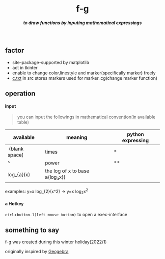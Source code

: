 <p align="center" >
  <h1 align="center" style="margin: 0;">f-g</h1>
</p>
<h5 align="center">to draw functions by inputing mathematical expressings </h5>
<br>

## factor
* site-package-supported by matplotlib  
* act in tkinter  
* enable to change color,linestyle and marker(specifically marker) freely  
* [c.txt](/src/c.txt) in src stores markers used for marker_cg(change marker function)

## operation
#### input
> you can input the followings in mathematical convention(in available table)

available|meaning|python expressing
-|-|-
&nbsp;(blank space)|times|*
^|power|**
log_{a}(x)|the log of x to base a(log<sub>a</sub>x))|

examples: y=x log_{2}(x^2)  ->  y=x log<sub>2</sub>x<sup>2</sup><!--$\rightarrow y=x log_2 x^2$-->

#### a Hotkey
`ctrl`+`button-1(left mouse button)` to open a exec-interface  

## something to say
f-g was created during this winter holiday(2022/1)  

originally inspired by [Geogebra](https://geogebra.org/)  

